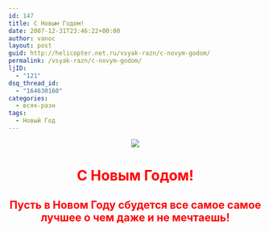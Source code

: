```yaml
---
id: 147
title: C Новым Годом!
date: 2007-12-31T23:46:22+00:00
author: vanoc
layout: post
guid: http://helicopter.net.ru/vsyak-razn/c-novym-godom/
permalink: /vsyak-razn/c-novym-godom/
ljID:
  - "121"
dsq_thread_id:
  - "164630160"
categories:
  - всяк-разн
tags:
  - Новый Год
---
```

<p style="text-align: center">
  <img src="http://farm4.static.flickr.com/3026/2291591312_7dd6f5689f_o.jpg" border="0" />
</p>

<h1 align="center">
  <font color="#ff0000"> С Новым Годом! </font>
</h1>

<h2 align="center">
  <font color="#ff0000">Пусть в Новом Году сбудется все самое самое лучшее о чем даже и не мечтаешь!</font>
</h2>